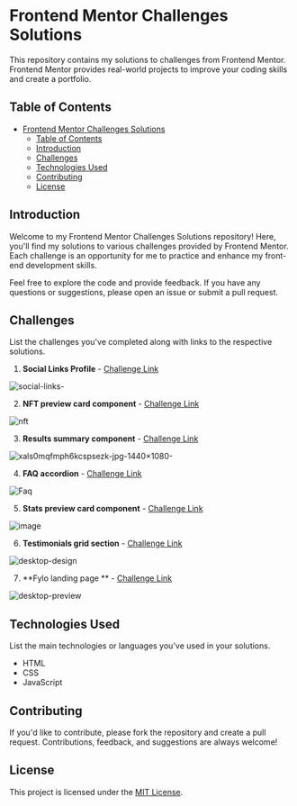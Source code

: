 # Frontend Mentor Challenges Solutions

This repository contains my solutions to challenges from Frontend Mentor. Frontend Mentor provides real-world projects to improve your coding skills and create a portfolio.

## Table of Contents

- [Frontend Mentor Challenges Solutions](#frontend-mentor-challenges-solutions)
  - [Table of Contents](#table-of-contents)
  - [Introduction](#introduction)
  - [Challenges](#challenges)
  - [Technologies Used](#technologies-used)
  - [Contributing](#contributing)
  - [License](#license)

## Introduction

Welcome to my Frontend Mentor Challenges Solutions repository! Here, you'll find my solutions to various challenges provided by Frontend Mentor. Each challenge is an opportunity for me to practice and enhance my front-end development skills.

Feel free to explore the code and provide feedback. If you have any questions or suggestions, please open an issue or submit a pull request.

## Challenges

List the challenges you've completed along with links to the respective solutions.

1. **Social Links Profile** - [Challenge Link](https://www.frontendmentor.io/challenges/social-links-profile-UG32l9m6dQ)

  ![social-links-](https://github.com/HosamUsf/Frontend-Mentor-Challenges-Solutions/assets/57178026/1f7771cd-04df-432a-adad-781896e3febf)


2. **NFT preview card component** - [Challenge Link](https://www.frontendmentor.io/challenges/nft-preview-card-component-SbdUL_w0U)

  ![nft](https://github.com/HosamUsf/Frontend-Mentor-Challenges-Solutions/assets/57178026/2409c1b7-91aa-47f4-9659-75520a57be37)


3. **Results summary component** - [Challenge Link](https://www.frontendmentor.io/challenges/results-summary-component-CE_K6s0maV)

  ![xals0mqfmph6kcspsezk-jpg-1440×1080-](https://github.com/HosamUsf/Frontend-Mentor-Challenges-Solutions/assets/57178026/305e5e09-c049-4699-84a8-e37a87ae7e86)

 
4. **FAQ accordion** - [Challenge Link](https://www.frontendmentor.io/challenges/faq-accordion-wyfFdeBwBz)

  ![Faq](https://github.com/HosamUsf/Frontend-Mentor-Challenges-Solutions/assets/57178026/bc44f6be-bf6e-4025-be74-cb9177fcd390)

5. **Stats preview card component**  - [Challenge Link](https://www.frontendmentor.io/challenges/stats-preview-card-component-8JqbgoU62)

  ![image](https://github.com/HosamUsf/Frontend-Mentor-Challenges-Solutions/assets/57178026/22396f21-95eb-48ce-a859-f7e1d35f2d10)

6. **Testimonials grid section**  - [Challenge Link](https://www.frontendmentor.io/challenges/testimonials-grid-section-Nnw6J7Un7)

  ![desktop-design](https://github.com/HosamUsf/Frontend-Mentor-Challenges-Solutions/assets/57178026/99b3d118-5aa6-40e9-ae98-092deec54abb)

7. **Fylo landing page ** - [Challenge Link](https://www.frontendmentor.io/challenges/fylo-landing-page-with-two-column-layout-5ca5ef041e82137ec91a50f5)

  ![desktop-preview](https://github.com/HosamUsf/Frontend-Mentor-Challenges-Solutions/assets/57178026/8483a0f4-bf95-4c16-af35-ac9a0b710e34)




## Technologies Used

List the main technologies or languages you've used in your solutions.

- HTML
- CSS
- JavaScript



## Contributing

If you'd like to contribute, please fork the repository and create a pull request. Contributions, feedback, and suggestions are always welcome!

## License

This project is licensed under the [MIT License](LICENSE).
